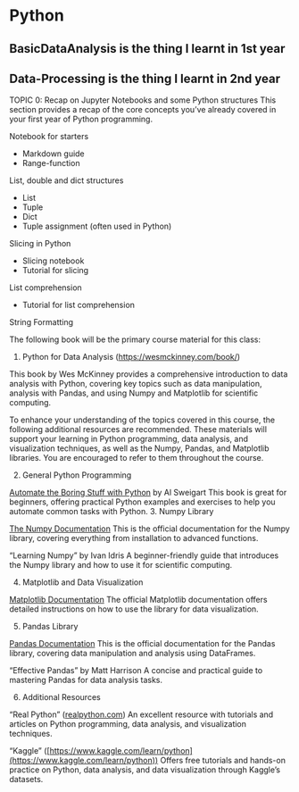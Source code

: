 # Python
## BasicDataAnalysis is the thing I learnt in 1st year


## Data-Processing is the thing I learnt in 2nd year
TOPIC 0: Recap on Jupyter Notebooks and some Python structures
This section provides a recap of the core concepts you’ve already covered in your first year of Python programming.

Notebook for starters
- Markdown guide
- Range-function 

List, double and dict structures
 - List
 - Tuple
 - Dict
 - Tuple assignment (often used in Python)

Slicing in Python
 - Slicing notebook
 - Tutorial for slicing

List comprehension
 - Tutorial for list comprehension

String Formatting

<!-- --------Recommended Reading List for Data Processing with Python------------ -->


The following book will be the primary course material for this class:

1. Python for Data Analysis (https://wesmckinney.com/book/)

This book by Wes McKinney provides a comprehensive introduction to data analysis with Python, covering key topics such as data manipulation, analysis with Pandas, and using Numpy and Matplotlib for scientific computing.

To enhance your understanding of the topics covered in this course, the following additional resources are recommended. These materials will support your learning in Python programming, data analysis, and visualization techniques, as well as the Numpy, Pandas, and Matplotlib libraries. You are encouraged to refer to them throughout the course.

2. General Python Programming

[Automate the Boring Stuff with Python](https://automatetheboringstuff.com/) by Al Sweigart
This book is great for beginners, offering practical Python examples and exercises to help you automate common tasks with Python.
3. Numpy Library

[The Numpy Documentation](https://numpy.org/doc/stable/)
This is the official documentation for the Numpy library, covering everything from installation to advanced functions.

“Learning Numpy” by Ivan Idris
A beginner-friendly guide that introduces the Numpy library and how to use it for scientific computing.

4. Matplotlib and Data Visualization

[Matplotlib Documentation](https://matplotlib.org/stable/tutorials/index)
The official Matplotlib documentation offers detailed instructions on how to use the library for data visualization.

5. Pandas Library

[Pandas Documentation](https://pandas.pydata.org/docs/getting_started/index.html)
This is the official documentation for the Pandas library, covering data manipulation and analysis using DataFrames.

“Effective Pandas” by Matt Harrison
A concise and practical guide to mastering Pandas for data analysis tasks.



6. Additional Resources

“Real Python” ([realpython.com](https://realpython.com/))
An excellent resource with tutorials and articles on Python programming, data analysis, and visualization techniques.

“Kaggle” ([https://www.kaggle.com/learn/python](https://www.kaggle.com/learn/python))
Offers free tutorials and hands-on practice on Python, data analysis, and data visualization through Kaggle’s datasets.
